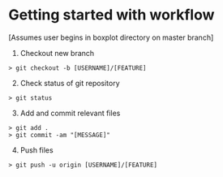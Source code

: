 # Getting started with workflow

[Assumes user begins in boxplot directory on master branch]

1. Checkout new branch
```
> git checkout -b [USERNAME]/[FEATURE]
```

2. Check status of git repository
```
> git status
```

3. Add and commit relevant files
```
> git add .
> git commit -am "[MESSAGE]"
```

4. Push files
```
> git push -u origin [USERNAME]/[FEATURE]
```